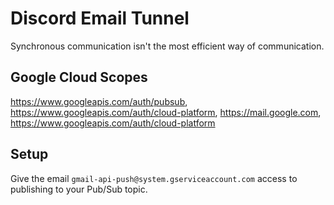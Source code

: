# Discord Email Tunnel

Synchronous communication isn't the most efficient way of communication.

## Google Cloud Scopes

https://www.googleapis.com/auth/pubsub, https://www.googleapis.com/auth/cloud-platform, https://mail.google.com, https://www.googleapis.com/auth/cloud-platform

## Setup

Give the email `gmail-api-push@system.gserviceaccount.com` access to publishing to your Pub/Sub topic.
